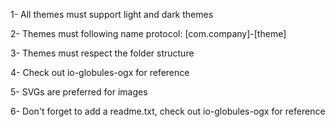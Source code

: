 1- All themes must support light and dark themes

2- Themes must following name protocol: [com.company]-[theme]

3- Themes must respect the folder structure

4- Check out io-globules-ogx for reference

5- SVGs are preferred for images

6- Don't forget to add a readme.txt, check out  io-globules-ogx for reference
